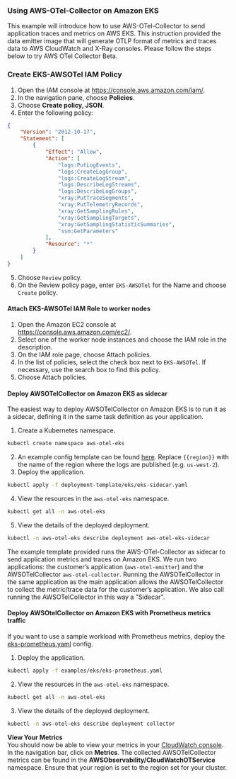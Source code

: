 ### Using AWS-OTel-Collector on Amazon EKS

This example will introduce how to use AWS-OTel-Collector to send application traces and metrics on AWS EKS. This instruction provided the data emitter image that will generate OTLP format of metrics and traces data to AWS CloudWatch and X-Ray consoles.  Please follow the steps below to try AWS OTel Collector Beta.

### Create EKS-AWSOTel IAM Policy 
1. Open the IAM console at https://console.aws.amazon.com/iam/.
2. In the navigation pane, choose **Policies**.
3. Choose **Create policy, JSON**.
4. Enter the following policy:
```json
{
	"Version": "2012-10-17",
	"Statement": [
		{
			"Effect": "Allow",
			"Action": [
				"logs:PutLogEvents",
				"logs:CreateLogGroup",
				"logs:CreateLogStream",
				"logs:DescribeLogStreams",
				"logs:DescribeLogGroups",
				"xray:PutTraceSegments",
				"xray:PutTelemetryRecords",
				"xray:GetSamplingRules",
				"xray:GetSamplingTargets",
				"xray:GetSamplingStatisticSummaries",
				"ssm:GetParameters"
			],
			"Resource": "*"
		}
	]
}
```
5. Choose `Review` policy.
6. On the Review policy page, enter `EKS-AWSOTel` for the Name and choose `Create` policy.

#### Attach EKS-AWSOTel IAM Role to worker nodes
1. Open the Amazon EC2 console at https://console.aws.amazon.com/ec2/.
2. Select one of the worker node instances and choose the IAM role in the description.
3. On the IAM role page, choose Attach policies.
4. In the list of policies, select the check box next to `EKS-AWSOTel`. If necessary, use the search box to find this policy.
5. Choose Attach policies.

#### Deploy AWSOTelCollector on Amazon EKS as sidecar
The easiest way to deploy AWSOTelCollector on Amazon EKS is to run it as a sidecar, defining it in the same task definition as your application.

1. Create a Kubernetes namespace.
```bash
kubectl create namespace aws-otel-eks
```
2. An example config template can be found [here](../../deployment-template/eks/eks-sidecar.yaml). Replace `{{region}}` with the name of the region where the logs are published (e.g. `us-west-2`).
3. Deploy the application.
```bash
kubectl apply -f deployment-template/eks/eks-sidecar.yaml
```
4. View the resources in the `aws-otel-eks` namespace.
```bash
kubectl get all -n aws-otel-eks
```
5. View the details of the deployed deployment.
```bash
kubectl -n aws-otel-eks describe deployment aws-otel-eks-sidecar
```

The example template provided runs the AWS-OTel-Collector as sidecar to send application metrics and traces on Amazon EKS. We run two applications: the customer’s application (`aws-otel-emitter`) and the AWSOTelCollector `aws-otel-collector`. Running the AWSOTelCollector in the same application as the main application allows the AWSOTelCollector to collect the metric/trace data for the customer’s application. We also call running the AWSOTelCollector in this way a "Sidecar". 

#### Deploy AWSOtelCollector on Amazon EKS with Prometheus metrics traffic
If you want to use a sample workload with Prometheus metrics, deploy the [eks-prometheus.yaml](../../examples/eks/eks-prometheus.yaml) config.
1. Deploy the application.
```bash
kubectl apply -f examples/eks/eks-prometheus.yaml
```
2. View the resources in the `aws-otel-eks` namespace.
```bash
kubectl get all -n aws-otel-eks
```
3. View the details of the deployed deployment.
```bash
kubectl -n aws-otel-eks describe deployment collector
```

**View Your Metrics**  
You should now be able to view your metrics in your [CloudWatch console](https://console.aws.amazon.com/cloudwatch/). In the navigation bar, click on **Metrics**. The collected AWSOTelCollector metrics can be found in the **AWSObservability/CloudWatchOTService** namespace. Ensure that your region is set to the region set for your cluster.
